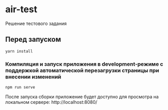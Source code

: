 # air-test
Решение тестового задания

## Перед запуском
```
yarn install
```

### Компиляция и запуск приложения в development-режиме с поддержкой автоматической перезагрузки страницы при внесении изменений
```
npm run serve
```
После запуска сборки приложение будет доступно для просмотра на локальном сервере: http://localhost:8080/
